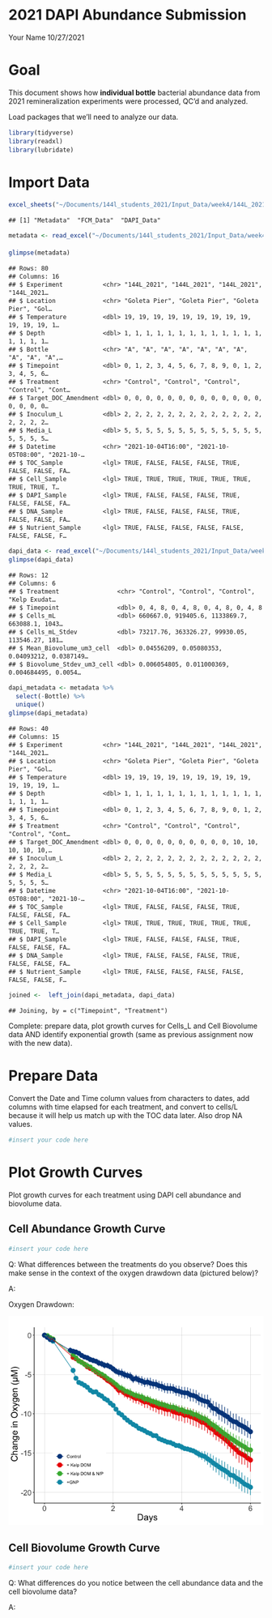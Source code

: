 2021 DAPI Abundance Submission
================
Your Name
10/27/2021

# Goal

This document shows how **individual bottle** bacterial abundance data
from 2021 remineralization experiments were processed, QC’d and
analyzed.

Load packages that we’ll need to analyze our data.

``` r
library(tidyverse)
library(readxl)
library(lubridate)
```

# Import Data

``` r
excel_sheets("~/Documents/144l_students_2021/Input_Data/week4/144L_2021_BactAbund.xlsx")
```

    ## [1] "Metadata"  "FCM_Data"  "DAPI_Data"

``` r
metadata <- read_excel("~/Documents/144l_students_2021/Input_Data/week4/144L_2021_BactAbund.xlsx", sheet = "Metadata")

glimpse(metadata)
```

    ## Rows: 80
    ## Columns: 16
    ## $ Experiment           <chr> "144L_2021", "144L_2021", "144L_2021", "144L_2021…
    ## $ Location             <chr> "Goleta Pier", "Goleta Pier", "Goleta Pier", "Gol…
    ## $ Temperature          <dbl> 19, 19, 19, 19, 19, 19, 19, 19, 19, 19, 19, 19, 1…
    ## $ Depth                <dbl> 1, 1, 1, 1, 1, 1, 1, 1, 1, 1, 1, 1, 1, 1, 1, 1, 1…
    ## $ Bottle               <chr> "A", "A", "A", "A", "A", "A", "A", "A", "A", "A",…
    ## $ Timepoint            <dbl> 0, 1, 2, 3, 4, 5, 6, 7, 8, 9, 0, 1, 2, 3, 4, 5, 6…
    ## $ Treatment            <chr> "Control", "Control", "Control", "Control", "Cont…
    ## $ Target_DOC_Amendment <dbl> 0, 0, 0, 0, 0, 0, 0, 0, 0, 0, 0, 0, 0, 0, 0, 0, 0…
    ## $ Inoculum_L           <dbl> 2, 2, 2, 2, 2, 2, 2, 2, 2, 2, 2, 2, 2, 2, 2, 2, 2…
    ## $ Media_L              <dbl> 5, 5, 5, 5, 5, 5, 5, 5, 5, 5, 5, 5, 5, 5, 5, 5, 5…
    ## $ Datetime             <chr> "2021-10-04T16:00", "2021-10-05T08:00", "2021-10-…
    ## $ TOC_Sample           <lgl> TRUE, FALSE, FALSE, FALSE, TRUE, FALSE, FALSE, FA…
    ## $ Cell_Sample          <lgl> TRUE, TRUE, TRUE, TRUE, TRUE, TRUE, TRUE, TRUE, T…
    ## $ DAPI_Sample          <lgl> TRUE, FALSE, FALSE, FALSE, TRUE, FALSE, FALSE, FA…
    ## $ DNA_Sample           <lgl> TRUE, FALSE, FALSE, FALSE, TRUE, FALSE, FALSE, FA…
    ## $ Nutrient_Sample      <lgl> TRUE, FALSE, FALSE, FALSE, FALSE, FALSE, FALSE, F…

``` r
dapi_data <- read_excel("~/Documents/144l_students_2021/Input_Data/week4/144L_2021_BactAbund.xlsx", sheet = "DAPI_Data")
glimpse(dapi_data)
```

    ## Rows: 12
    ## Columns: 6
    ## $ Treatment                <chr> "Control", "Control", "Control", "Kelp Exudat…
    ## $ Timepoint                <dbl> 0, 4, 8, 0, 4, 8, 0, 4, 8, 0, 4, 8
    ## $ Cells_mL                 <dbl> 660667.0, 919405.6, 1133869.7, 663088.1, 1043…
    ## $ Cells_mL_Stdev           <dbl> 73217.76, 363326.27, 99930.05, 113546.27, 181…
    ## $ Mean_Biovolume_um3_cell  <dbl> 0.04556209, 0.05080353, 0.04093212, 0.0387149…
    ## $ Biovolume_Stdev_um3_cell <dbl> 0.006054805, 0.011000369, 0.004684495, 0.0054…

``` r
dapi_metadata <- metadata %>%
  select(-Bottle) %>%
  unique()
glimpse(dapi_metadata)
```

    ## Rows: 40
    ## Columns: 15
    ## $ Experiment           <chr> "144L_2021", "144L_2021", "144L_2021", "144L_2021…
    ## $ Location             <chr> "Goleta Pier", "Goleta Pier", "Goleta Pier", "Gol…
    ## $ Temperature          <dbl> 19, 19, 19, 19, 19, 19, 19, 19, 19, 19, 19, 19, 1…
    ## $ Depth                <dbl> 1, 1, 1, 1, 1, 1, 1, 1, 1, 1, 1, 1, 1, 1, 1, 1, 1…
    ## $ Timepoint            <dbl> 0, 1, 2, 3, 4, 5, 6, 7, 8, 9, 0, 1, 2, 3, 4, 5, 6…
    ## $ Treatment            <chr> "Control", "Control", "Control", "Control", "Cont…
    ## $ Target_DOC_Amendment <dbl> 0, 0, 0, 0, 0, 0, 0, 0, 0, 0, 10, 10, 10, 10, 10,…
    ## $ Inoculum_L           <dbl> 2, 2, 2, 2, 2, 2, 2, 2, 2, 2, 2, 2, 2, 2, 2, 2, 2…
    ## $ Media_L              <dbl> 5, 5, 5, 5, 5, 5, 5, 5, 5, 5, 5, 5, 5, 5, 5, 5, 5…
    ## $ Datetime             <chr> "2021-10-04T16:00", "2021-10-05T08:00", "2021-10-…
    ## $ TOC_Sample           <lgl> TRUE, FALSE, FALSE, FALSE, TRUE, FALSE, FALSE, FA…
    ## $ Cell_Sample          <lgl> TRUE, TRUE, TRUE, TRUE, TRUE, TRUE, TRUE, TRUE, T…
    ## $ DAPI_Sample          <lgl> TRUE, FALSE, FALSE, FALSE, TRUE, FALSE, FALSE, FA…
    ## $ DNA_Sample           <lgl> TRUE, FALSE, FALSE, FALSE, TRUE, FALSE, FALSE, FA…
    ## $ Nutrient_Sample      <lgl> TRUE, FALSE, FALSE, FALSE, FALSE, FALSE, FALSE, F…

``` r
joined <-  left_join(dapi_metadata, dapi_data) 
```

    ## Joining, by = c("Timepoint", "Treatment")

Complete: prepare data, plot growth curves for Cells_L and Cell
Biovolume data AND identify exponential growth (same as previous
assignment now with the new data).

# Prepare Data

Convert the Date and Time column values from characters to dates, add
columns with time elapsed for each treatment, and convert to cells/L
because it will help us match up with the TOC data later. Also drop NA
values.

``` r
#insert your code here
```

# Plot Growth Curves

Plot growth curves for each treatment using DAPI cell abundance and
biovolume data.

## Cell Abundance Growth Curve

``` r
#insert your code here
```

Q: What differences between the treatments do you observe? Does this
make sense in the context of the oxygen drawdown data (pictured below)?

A:

Oxygen Drawdown:

![O2 drawdown](EEMB144_remin_autoBOD.png)

## Cell Biovolume Growth Curve

``` r
#insert your code here
```

Q: What differences do you notice between the cell abundance data and
the cell biovolume data?

A:
